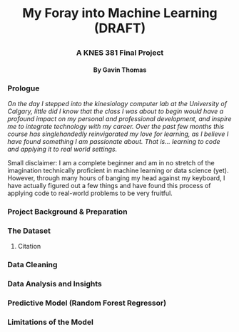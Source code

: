 # <p align="center">My Foray into Machine Learning (DRAFT)</p>

### <p align="center"> A KNES 381 Final Project</p>
#### <p align="center">By Gavin Thomas</p>

### Prologue

  _On the day I stepped into the kinesiology computer lab at the University of Calgary, little did I know that the class I was about to begin would have a profound impact on my personal and professional development, and inspire me to integrate technology with my career. Over the past few months this course has singlehandedly reinvigorated my love for learning, as I believe I have found something I am passionate about. That is... learning to code and applying it to real world settings._
  
  Small disclaimer: I am a complete beginner and am in no stretch of the imagination technically proficient in machine learning or data science (yet). However, through many hours of banging my head against my keyboard, I have actually figured out a few things and have found this process of applying code to real-world problems to be very fruitful.
  
### Project Background & Preparation
  
### The Dataset
1. Citation

### Data Cleaning

### Data Analysis and Insights

### Predictive Model (Random Forest Regressor)

### Limitations of the Model



